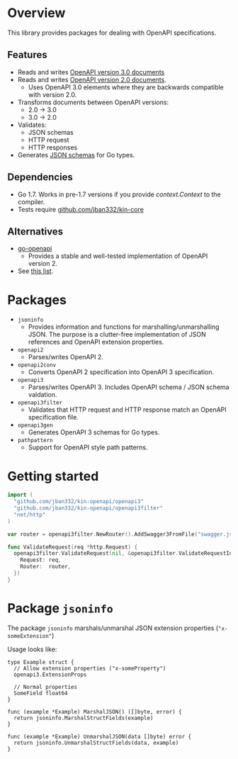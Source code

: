 # Overview
This library provides packages for dealing with OpenAPI specifications.

## Features
  * Reads and writes [OpenAPI version 3.0 documents](https://github.com/OAI/OpenAPI-Specification/blob/OpenAPI.next/README.md)
  * Reads and writes [OpenAPI version 2.0 documents](https://github.com/OAI/OpenAPI-Specification/blob/master/versions/2.0.md).
    * Uses OpenAPI 3.0 elements where they are backwards compatible with version 2.0.
  * Transforms documents between OpenAPI versions:
    * 2.0 -> 3.0
    * 3.0 -> 2.0
  * Validates:
    * JSON schemas
    * HTTP request
    * HTTP responses
  * Generates [JSON schemas](http://json-schema.org/) for Go types.

## Dependencies
  * Go 1.7. Works in pre-1.7 versions if you provide _context.Context_ to the compiler.
  * Tests require [github.com/jban332/kin-core](https://github.com/jban332/kin-core)

## Alternatives
  * [go-openapi](https://github.com/go-openapi)
    * Provides a stable and well-tested implementation of OpenAPI version 2.
  * See [this list](https://github.com/OAI/OpenAPI-Specification/blob/OpenAPI.next/IMPLEMENTATIONS.md).

# Packages
  * `jsoninfo`
    * Provides information and functions for marshalling/unmarshalling JSON. The purpose is a clutter-free implementation of JSON references and OpenAPI extension properties.
  * `openapi2` 
    * Parses/writes OpenAPI 2.
  * `openapi2conv`
    * Converts OpenAPI 2 specification into OpenAPI 3 specification.
  * `openapi3`
    * Parses/writes OpenAPI 3. Includes OpenAPI schema / JSON schema valdation.
  * `openapi3filter`
    * Validates that HTTP request and HTTP response match an OpenAPI specification file.
  * `openapi3gen` 
    * Generates OpenAPI 3 schemas for Go types.
  * `pathpattern`
    * Support for OpenAPI style path patterns.

# Getting started
```go
import (
  "github.com/jban332/kin-openapi/openapi3"
  "github.com/jban332/kin-openapi/openapi3filter"
  "net/http"
)

var router = openapi3filter.NewRouter().AddSwagger3FromFile("swagger.json")

func ValidateRequest(req *http.Request) {
  openapi3filter.ValidateRequest(nil, &openapi3filter.ValidateRequestInput {
    Request: req,
    Router:  router,
  })
}

```

# Package `jsoninfo`
The package `jsoninfo` marshals/unmarshal JSON extension properties (`"x-someExtension"`)

Usage looks like:
```
type Example struct {
  // Allow extension properties ("x-someProperty")
  openapi3.ExtensionProps
  
  // Normal properties
  SomeField float64
}

func (example *Example) MarshalJSON() ([]byte, error) {
  return jsoninfo.MarshalStructFields(example)
}

func (example *Example) UnmarshalJSON(data []byte) error {
  return jsoninfo.UnmarshalStructFields(data, example)
}
